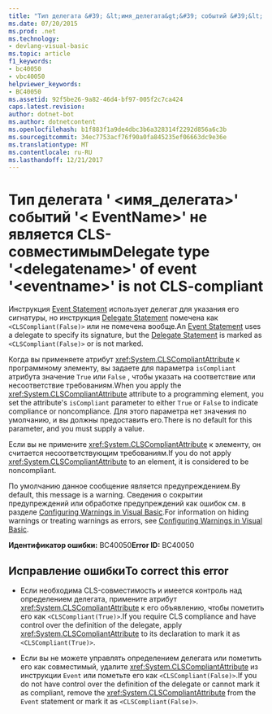 ```yaml
---
title: "Тип делегата &#39; &lt;имя_делегата&gt;&#39; событий &#39;&lt; EventName&gt;&#39; не является CLS-совместимым"
ms.date: 07/20/2015
ms.prod: .net
ms.technology:
- devlang-visual-basic
ms.topic: article
f1_keywords:
- bc40050
- vbc40050
helpviewer_keywords:
- BC40050
ms.assetid: 92f5be26-9a82-46d4-bf97-005f2c7ca424
caps.latest.revision: 
author: dotnet-bot
ms.author: dotnetcontent
ms.openlocfilehash: b1f883f1a9de4dbc3b6a328314f2292d856a6c3b
ms.sourcegitcommit: 34ec7753acf76f90a0fa845235ef06663dc9e36e
ms.translationtype: MT
ms.contentlocale: ru-RU
ms.lasthandoff: 12/21/2017
---
```

# <a name="delegate-type-39ltdelegatenamegt39-of-event-39lteventnamegt39-is-not-cls-compliant"></a><span data-ttu-id="45811-102">Тип делегата &#39; &lt;имя_делегата&gt;&#39; событий &#39;&lt; EventName&gt;&#39; не является CLS-совместимым</span><span class="sxs-lookup"><span data-stu-id="45811-102">Delegate type &#39;&lt;delegatename&gt;&#39; of event &#39;&lt;eventname&gt;&#39; is not CLS-compliant</span></span>
<span data-ttu-id="45811-103">Инструкция [Event Statement](../../visual-basic/language-reference/statements/event-statement.md) использует делегат для указания его сигнатуры, но инструкция [Delegate Statement](../../visual-basic/language-reference/statements/delegate-statement.md) помечена как `<CLSCompliant(False)>` или не помечена вообще.</span><span class="sxs-lookup"><span data-stu-id="45811-103">An [Event Statement](../../visual-basic/language-reference/statements/event-statement.md) uses a delegate to specify its signature, but the [Delegate Statement](../../visual-basic/language-reference/statements/delegate-statement.md) is marked as `<CLSCompliant(False)>` or is not marked.</span></span>  
  
 <span data-ttu-id="45811-104">Когда вы применяете атрибут <xref:System.CLSCompliantAttribute> к программному элементу, вы задаете для параметра `isCompliant` атрибута значение `True` или `False` , чтобы указать на соответствие или несоответствие требованиям.</span><span class="sxs-lookup"><span data-stu-id="45811-104">When you apply the <xref:System.CLSCompliantAttribute> attribute to a programming element, you set the attribute's `isCompliant` parameter to either `True` or `False` to indicate compliance or noncompliance.</span></span> <span data-ttu-id="45811-105">Для этого параметра нет значения по умолчанию, и вы должны предоставить его.</span><span class="sxs-lookup"><span data-stu-id="45811-105">There is no default for this parameter, and you must supply a value.</span></span>  
  
 <span data-ttu-id="45811-106">Если вы не примените <xref:System.CLSCompliantAttribute> к элементу, он считается несоответствующим требованиям.</span><span class="sxs-lookup"><span data-stu-id="45811-106">If you do not apply <xref:System.CLSCompliantAttribute> to an element, it is considered to be noncompliant.</span></span>  
  
 <span data-ttu-id="45811-107">По умолчанию данное сообщение является предупреждением.</span><span class="sxs-lookup"><span data-stu-id="45811-107">By default, this message is a warning.</span></span> <span data-ttu-id="45811-108">Сведения о сокрытии предупреждений или обработке предупреждений как ошибок см. в разделе [Configuring Warnings in Visual Basic](/visualstudio/ide/configuring-warnings-in-visual-basic).</span><span class="sxs-lookup"><span data-stu-id="45811-108">For information on hiding warnings or treating warnings as errors, see [Configuring Warnings in Visual Basic](/visualstudio/ide/configuring-warnings-in-visual-basic).</span></span>  
  
 <span data-ttu-id="45811-109">**Идентификатор ошибки:** BC40050</span><span class="sxs-lookup"><span data-stu-id="45811-109">**Error ID:** BC40050</span></span>  
  
## <a name="to-correct-this-error"></a><span data-ttu-id="45811-110">Исправление ошибки</span><span class="sxs-lookup"><span data-stu-id="45811-110">To correct this error</span></span>  
  
-   <span data-ttu-id="45811-111">Если необходима CLS-совместимость и имеется контроль над определением делегата, примените атрибут <xref:System.CLSCompliantAttribute> к его объявлению, чтобы пометить его как `<CLSCompliant(True)>`.</span><span class="sxs-lookup"><span data-stu-id="45811-111">If you require CLS compliance and have control over the definition of the delegate, apply <xref:System.CLSCompliantAttribute> to its declaration to mark it as `<CLSCompliant(True)>`.</span></span>  
  
-   <span data-ttu-id="45811-112">Если вы не можете управлять определением делегата или пометить его как совместимый, удалите <xref:System.CLSCompliantAttribute> из инструкции `Event` или пометьте его как `<CLSCompliant(False)>`.</span><span class="sxs-lookup"><span data-stu-id="45811-112">If you do not have control over the definition of the delegate or cannot mark it as compliant, remove the <xref:System.CLSCompliantAttribute> from the `Event` statement or mark it as `<CLSCompliant(False)>`.</span></span>